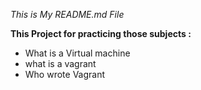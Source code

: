 *This is My README.md File*

**This Project for practicing those subjects :**

* What is a Virtual machine
* what is a vagrant
* Who wrote Vagrant

